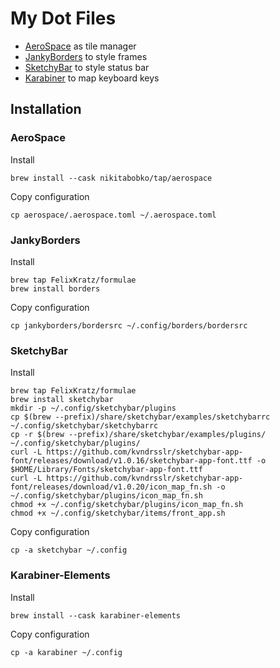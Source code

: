 # My Dot Files

- [AeroSpace](https://github.com/nikitabobko/AeroSpace) as tile manager
- [JankyBorders](https://github.com/FelixKratz/JankyBorders) to style frames
- [SketchyBar](https://github.com/FelixKratz/SketchyBar) to style status bar
- [Karabiner](https://karabiner-elements.pqrs.org) to map keyboard keys

## Installation

### AeroSpace

Install

```shell
brew install --cask nikitabobko/tap/aerospace
```

Copy configuration

```shell
cp aerospace/.aerospace.toml ~/.aerospace.toml
```

### JankyBorders

Install

```shell
brew tap FelixKratz/formulae
brew install borders
```

Copy configuration

```shell
cp jankyborders/bordersrc ~/.config/borders/bordersrc
```

### SketchyBar

Install

```shell
brew tap FelixKratz/formulae
brew install sketchybar
mkdir -p ~/.config/sketchybar/plugins
cp $(brew --prefix)/share/sketchybar/examples/sketchybarrc ~/.config/sketchybar/sketchybarrc
cp -r $(brew --prefix)/share/sketchybar/examples/plugins/ ~/.config/sketchybar/plugins/
curl -L https://github.com/kvndrsslr/sketchybar-app-font/releases/download/v1.0.16/sketchybar-app-font.ttf -o $HOME/Library/Fonts/sketchybar-app-font.ttf
curl -L https://github.com/kvndrsslr/sketchybar-app-font/releases/download/v1.0.20/icon_map_fn.sh -o ~/.config/sketchybar/plugins/icon_map_fn.sh
chmod +x ~/.config/sketchybar/plugins/icon_map_fn.sh
chmod +x ~/.config/sketchybar/items/front_app.sh
```

Copy configuration

```shell
cp -a sketchybar ~/.config
```

### Karabiner-Elements

Install

```shell
brew install --cask karabiner-elements
```

Copy configuration

```shell
cp -a karabiner ~/.config
```
